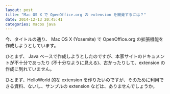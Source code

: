 ```yaml
---
layout: post
title: "Mac OS X で OpenOffice.org の extension を開発するには？"
date: 2014-12-13 20:45:41
categories: macos java
---
```

<p>今、タイトルの通り、 Mac OS X (Yosemite) で OpenOffice.org の拡張機能を作成しようとしています。</p>

<p>ひとまず、 Java ベースで作成しようとしたのですが、本家サイトのドキュメントが不十分であったり (不十分なように見える)、古かったりして、extension の作成に到れていません。</p>

<p>ひとまず、HelloWorld 的な extension を作りたいのですが、そのために利用できる資料、ないし、サンプルの extension などは、ありませんでしょうか。</p>

